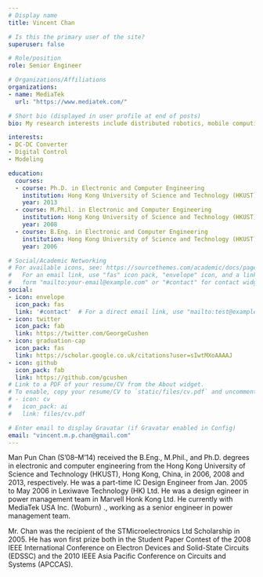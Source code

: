 ```yaml
---
# Display name
title: Vincent Chan

# Is this the primary user of the site?
superuser: false

# Role/position
role: Senior Engineer

# Organizations/Affiliations
organizations:
- name: MediaTek
  url: "https://www.mediatek.com/"

# Short bio (displayed in user profile at end of posts)
bio: My research interests include distributed robotics, mobile computing and programmable matter.

interests:
- DC-DC Converter
- Digital Control
- Modeling

education:
  courses:
  - course: Ph.D. in Electronic and Computer Engineering
    institution: Hong Kong University of Science and Technology (HKUST)
    year: 2013
  - course: M.Phil. in Electronic and Computer Engineering
    institution: Hong Kong University of Science and Technology (HKUST)
    year: 2008
  - course: B.Eng. in Electronic and Computer Engineering
    institution: Hong Kong University of Science and Technology (HKUST)
    year: 2006

# Social/Academic Networking
# For available icons, see: https://sourcethemes.com/academic/docs/page-builder/#icons
#   For an email link, use "fas" icon pack, "envelope" icon, and a link in the
#   form "mailto:your-email@example.com" or "#contact" for contact widget.
social:
- icon: envelope
  icon_pack: fas
  link: '#contact'  # For a direct email link, use "mailto:test@example.org".
- icon: twitter
  icon_pack: fab
  link: https://twitter.com/GeorgeCushen
- icon: graduation-cap
  icon_pack: fas
  link: https://scholar.google.co.uk/citations?user=sIwtMXoAAAAJ
- icon: github
  icon_pack: fab
  link: https://github.com/gcushen
# Link to a PDF of your resume/CV from the About widget.
# To enable, copy your resume/CV to `static/files/cv.pdf` and uncomment the lines below.
# - icon: cv
#   icon_pack: ai
#   link: files/cv.pdf

# Enter email to display Gravatar (if Gravatar enabled in Config)
email: "vincent.m.p.chan@gmail.com"
---
```

Man Pun Chan (S’08–M’14) received the B.Eng., M.Phil., and Ph.D. degrees in electronic and computer engineering from the Hong Kong University of Science and Technology (HKUST), Hong Kong, China, in 2006, 2008 and 2013, respectively. He was a part-time IC Design Engineer from Jan. 2005 to May 2006 in Lexiwave Technology (HK) Ltd. He was a design egineer in power management team in Marvell Honk Kong Ltd. He  currently with MediaTek USA Inc. (Woburn) ., working as a senior engineer in power management team.

Mr. Chan was the recipient of the STMicroelectronics Ltd Scholarship in 2005. He has won first prize both in the Student Paper Contest of the 2008 IEEE International Conference on Electron Devices and Solid-State Circuits (EDSSC) and the 2010 IEEE Asia Pacific Conference on Circuits and Systems (APCCAS).

<!---吳恩達 is a professor of artificial intelligence at the Stanford AI Lab. His research interests include distributed robotics, mobile computing and programmable matter. He leads the Robotic Neurobiology group, which develops self-reconfiguring robots, systems of self-organizing robots, and mobile sensor networks.

Lorem ipsum dolor sit amet, consectetur adipiscing elit. Sed neque elit, tristique placerat feugiat ac, facilisis vitae arcu. Proin eget egestas augue. Praesent ut sem nec arcu pellentesque aliquet. Duis dapibus diam vel metus tempus vulputate. --->
